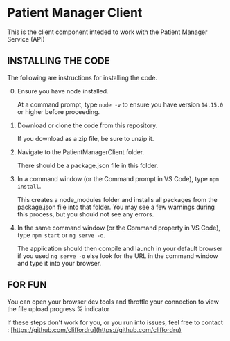 # Patient Manager Client

This is the client component inteded to work with the Patient Manager Service (API)

## INSTALLING THE CODE

The following are  instructions for installing the code.

0) Ensure you have node installed.

   At a command prompt, type `node -v` to ensure you have version `14.15.0` or higher before proceeding.

1) Download or clone the code from this repository.

   If you download as a zip file, be sure to unzip it.

2) Navigate to the PatientManagerClient folder.

   There should be a package.json file in this folder.

3) In a command window (or the Command prompt in VS Code), type `npm install`.

   This creates a node_modules folder and installs all packages from the package.json file into that folder. You may see a few warnings during this process, but you should not see any errors.
   
4) In the same command window (or the Command property in VS Code), type `npm start` or `ng serve -o`.

   The application should then compile and launch in your default browser if you used `ng serve -o` else look for the URL in the command window and type it into your browser.

## FOR FUN

You can open your browser dev tools and throttle your connection to view the file upload progress % indicator
   
If these steps don't work for you, or you run into issues, feel free to contact : [https://github.com/cliffordru](https://github.com/cliffordru) 
